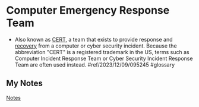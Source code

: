 # Computer Emergency Response Team
- Also known as [CERT](cert.md), a team that exists to provide response and [recovery](recovery.md) from a computer or cyber security incident. Because the abbreviation "CERT" is a registered trademark in the US, terms such as Computer Incident Response Team or Cyber Security Incident Response Team are often used instead. #ref/2023/12/09/095245 #glossary 
## My Notes
[Notes](mynotes/computer-emergency-response-team-notes.md)
